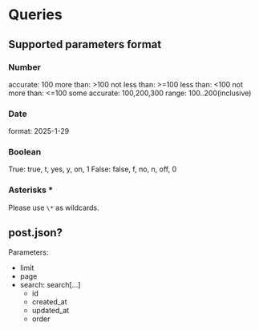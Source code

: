 # Queries

## Supported parameters format

### Number

accurate: 100
more than: >100
not less than: >=100
less than: <100
not more than: <=100
some accurate: 100,200,300
range: 100..200(inclusive)

### Date

format: 2025-1-29

### Boolean

True: true, t, yes, y, on, 1
False: false, f, no, n, off, 0

### Asterisks *

Please use `\*` as wildcards.

## post.json?

Parameters:

- limit
- page
- search: search[...]
  - id
  - created_at
  - updated_at
  - order

